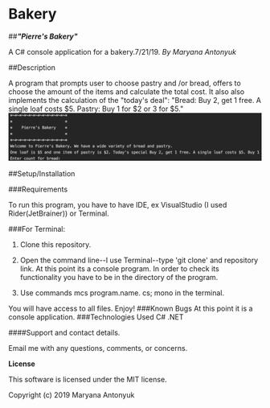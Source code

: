 # Bakery


##***"Pierre's Bakery"***

A C# console application for a bakery.7/21/19. *By Maryana Antonyuk*

##Description

A program that prompts user to choose pastry and /or bread, offers to choose the amount of the items and calculate the total cost.
It also also implements the calculation of the "today's deal":
"Bread: Buy 2, get 1 free. A single loaf costs $5.
Pastry: Buy 1 for \$2 or 3 for $5."
![Screenshot](bakery.png)


##Setup/Installation 

###Requirements

To run this program, you have to have IDE, ex VisualStudio (I used Rider(JetBrainer)) or Terminal.

###For Terminal:

1. Clone this repository.

2. Open the command line--I use Terminal--type 'git clone' and repository link.
At this point its a console program. In order to check its functionality you have to be in the directory of the program. 
3. Use commands mcs program.name. cs; mono in the terminal.


You will have access to all files. Enjoy!
###Known Bugs
At this point it is a console application.
###Technologies Used
C#
.NET

####Support and contact details.

Email me with any questions, comments, or concerns.

**License**

This software is licensed under the MIT license.

Copyright (c) 2019 Maryana Antonyuk

